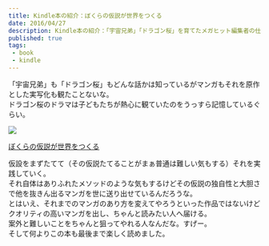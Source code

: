 ```yaml
---
title: Kindle本の紹介：ぼくらの仮説が世界をつくる
date: 2016/04/27
description: Kindle本の紹介：「宇宙兄弟」「ドラゴン桜」を育てたメガヒット編集者の仕事論！ぼくらの仮説が世界をつくるの紹介
published: true
tags: 
 - book
 - kindle
---
```


「宇宙兄弟」も「ドラゴン桜」もどんな話かは知っているがマンガもそれを原作とした実写化も観たことないな。  
ドラゴン桜のドラマは子どもたちが熱心に観ていたのをうっすら記憶しているぐらい。

<div class="amazon-wrapper">
<p class="amazon-image">
<a  href="https://www.amazon.co.jp/gp/product/B0191AIN6W/ref=as_li_ss_il?ie=UTF8&camp=247&creative=7399&creativeASIN=B0191AIN6W&linkCode=as2&tag=uuuu-22"><img border="0" src="https://ws-fe.amazon-adsystem.com/widgets/q?_encoding=UTF8&ASIN=B0191AIN6W&Format=_SL250_&ID=AsinImage&MarketPlace=JP&ServiceVersion=20070822&WS=1&tag=uuuu-22" ></a><img src="https://ir-jp.amazon-adsystem.com/e/ir?t=uuuu-22&l=as2&o=9&a=B0191AIN6W" width="1" height="1" border="0" alt="" style="border:none !important; margin:0px !important;" />
</p>

<p class="amazon-text">
<a  href="https://www.amazon.co.jp/gp/product/B0191AIN6W/ref=as_li_ss_tl?ie=UTF8&camp=247&creative=7399&creativeASIN=B0191AIN6W&linkCode=as2&tag=uuuu-22">ぼくらの仮説が世界をつくる</a><img src="https://ir-jp.amazon-adsystem.com/e/ir?t=uuuu-22&l=as2&o=9&a=B0191AIN6W" width="1" height="1" border="0" alt="" style="border:none !important; margin:0px !important;" />
</p>
</div>

<!-- more -->

仮設をまずたてて（その仮説たてることがまぁ普通は難しい気もする）それを実践していく。  
それ自体はありふれたメソッドのような気もするけどその仮説の独自性と大胆さで他を抜きん出るマンガを世に送り出せているんだろうな。  
とはいえ、それまでのマンガのあり方を変えてやろうといった作品ではないけどクオリティの高いマンガを出し、ちゃんと読みたい人へ届ける。  
案外と難しいことをちゃんと狙ってやれる人なんだな。すげー。  
そして何よりこの本も最後まで楽しく読めました。
